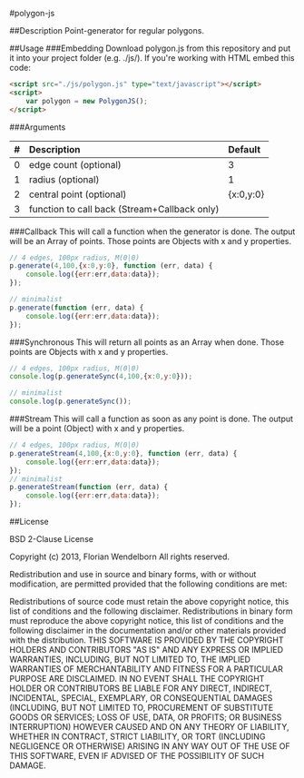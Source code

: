 #polygon-js

##Description
Point-generator for regular polygons.

##Usage
###Embedding
Download polygon.js from this repository and put it into your project folder (e.g. ./js/). If you're working with HTML embed this code:
````html
<script src="./js/polygon.js" type="text/javascript"></script>
<script>
    var polygon = new PolygonJS();
</script>
````

###Arguments

| # | Description                                  | Default   |
|--:|:---------------------------------------------|:----------|
| 0 | edge count (optional)                        | 3         |
| 1 | radius (optional)                            | 1         |
| 2 | central point (optional)                     | {x:0,y:0} |
| 3 | function to call back (Stream+Callback only) |           |

###Callback
This will call a function when the generator is done. The output will be an Array of points. Those points are Objects with x and y properties.

````javascript
// 4 edges, 100px radius, M(0|0)
p.generate(4,100,{x:0,y:0}, function (err, data) {
    console.log({err:err,data:data});
});

// minimalist
p.generate(function (err, data) {
    console.log({err:err,data:data});
});
````

###Synchronous
This will return all points as an Array when done. Those points are Objects with x and y properties.

````javascript
// 4 edges, 100px radius, M(0|0)
console.log(p.generateSync(4,100,{x:0,y:0}));

// minimalist
console.log(p.generateSync());
````

###Stream
This will call a function as soon as any point is done. The output will be a point (Object) with x and y properties.

````javascript
// 4 edges, 100px radius, M(0|0)
p.generateStream(4,100,{x:0,y:0}, function (err, data) {
    console.log({err:err,data:data});
});
// minimalist
p.generateStream(function (err, data) {
    console.log({err:err,data:data});
});
````

##License

BSD 2-Clause License

Copyright (c) 2013, Florian Wendelborn
All rights reserved.

Redistribution and use in source and binary forms, with or without modification, are permitted provided that the following conditions are met:

Redistributions of source code must retain the above copyright notice, this list of conditions and the following disclaimer.
Redistributions in binary form must reproduce the above copyright notice, this list of conditions and the following disclaimer in the documentation and/or other materials provided with the distribution.
THIS SOFTWARE IS PROVIDED BY THE COPYRIGHT HOLDERS AND CONTRIBUTORS "AS IS" AND ANY EXPRESS OR IMPLIED WARRANTIES, INCLUDING, BUT NOT LIMITED TO, THE IMPLIED WARRANTIES OF MERCHANTABILITY AND FITNESS FOR A PARTICULAR PURPOSE ARE DISCLAIMED. IN NO EVENT SHALL THE COPYRIGHT HOLDER OR CONTRIBUTORS BE LIABLE FOR ANY DIRECT, INDIRECT, INCIDENTAL, SPECIAL, EXEMPLARY, OR CONSEQUENTIAL DAMAGES (INCLUDING, BUT NOT LIMITED TO, PROCUREMENT OF SUBSTITUTE GOODS OR SERVICES; LOSS OF USE, DATA, OR PROFITS; OR BUSINESS INTERRUPTION) HOWEVER CAUSED AND ON ANY THEORY OF LIABILITY, WHETHER IN CONTRACT, STRICT LIABILITY, OR TORT (INCLUDING NEGLIGENCE OR OTHERWISE) ARISING IN ANY WAY OUT OF THE USE OF THIS SOFTWARE, EVEN IF ADVISED OF THE POSSIBILITY OF SUCH DAMAGE.
